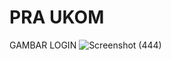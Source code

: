 PRA UKOM
===========================================

GAMBAR LOGIN
![Screenshot (444)](https://github.com/rehan1406/pra-ukom/assets/112410419/5d33f10d-c2cb-46c6-abdf-54d88e08c88a)

